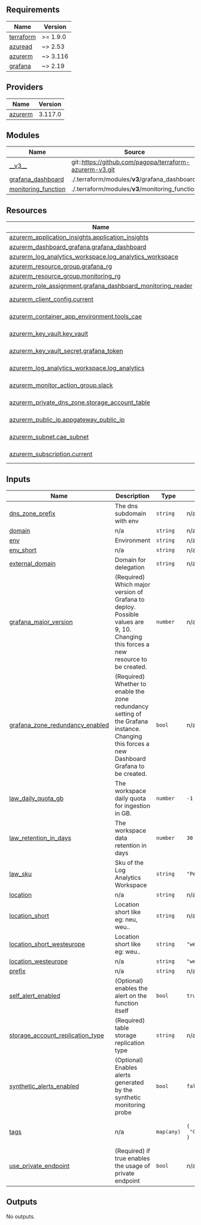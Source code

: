 <!-- markdownlint-disable -->
<!-- BEGIN_TF_DOCS -->
## Requirements

| Name | Version |
|------|---------|
| <a name="requirement_terraform"></a> [terraform](#requirement\_terraform) | >= 1.9.0 |
| <a name="requirement_azuread"></a> [azuread](#requirement\_azuread) | ~> 2.53 |
| <a name="requirement_azurerm"></a> [azurerm](#requirement\_azurerm) | ~> 3.116 |
| <a name="requirement_grafana"></a> [grafana](#requirement\_grafana) | ~> 2.19 |

## Providers

| Name | Version |
|------|---------|
| <a name="provider_azurerm"></a> [azurerm](#provider\_azurerm) | 3.117.0 |

## Modules

| Name | Source | Version |
|------|--------|---------|
| <a name="module___v3__"></a> [\_\_v3\_\_](#module\_\_\_v3\_\_) | git::https://github.com/pagopa/terraform-azurerm-v3.git | 08bfcfae8b0ca536debf8452f0fe29405248dcfb |
| <a name="module_grafana_dashboard"></a> [grafana\_dashboard](#module\_grafana\_dashboard) | ./.terraform/modules/__v3__/grafana_dashboard | n/a |
| <a name="module_monitoring_function"></a> [monitoring\_function](#module\_monitoring\_function) | ./.terraform/modules/__v3__/monitoring_function | n/a |

## Resources

| Name | Type |
|------|------|
| [azurerm_application_insights.application_insights](https://registry.terraform.io/providers/hashicorp/azurerm/latest/docs/resources/application_insights) | resource |
| [azurerm_dashboard_grafana.grafana_dashboard](https://registry.terraform.io/providers/hashicorp/azurerm/latest/docs/resources/dashboard_grafana) | resource |
| [azurerm_log_analytics_workspace.log_analytics_workspace](https://registry.terraform.io/providers/hashicorp/azurerm/latest/docs/resources/log_analytics_workspace) | resource |
| [azurerm_resource_group.grafana_rg](https://registry.terraform.io/providers/hashicorp/azurerm/latest/docs/resources/resource_group) | resource |
| [azurerm_resource_group.monitoring_rg](https://registry.terraform.io/providers/hashicorp/azurerm/latest/docs/resources/resource_group) | resource |
| [azurerm_role_assignment.grafana_dashboard_monitoring_reader](https://registry.terraform.io/providers/hashicorp/azurerm/latest/docs/resources/role_assignment) | resource |
| [azurerm_client_config.current](https://registry.terraform.io/providers/hashicorp/azurerm/latest/docs/data-sources/client_config) | data source |
| [azurerm_container_app_environment.tools_cae](https://registry.terraform.io/providers/hashicorp/azurerm/latest/docs/data-sources/container_app_environment) | data source |
| [azurerm_key_vault.key_vault](https://registry.terraform.io/providers/hashicorp/azurerm/latest/docs/data-sources/key_vault) | data source |
| [azurerm_key_vault_secret.grafana_token](https://registry.terraform.io/providers/hashicorp/azurerm/latest/docs/data-sources/key_vault_secret) | data source |
| [azurerm_log_analytics_workspace.log_analytics](https://registry.terraform.io/providers/hashicorp/azurerm/latest/docs/data-sources/log_analytics_workspace) | data source |
| [azurerm_monitor_action_group.slack](https://registry.terraform.io/providers/hashicorp/azurerm/latest/docs/data-sources/monitor_action_group) | data source |
| [azurerm_private_dns_zone.storage_account_table](https://registry.terraform.io/providers/hashicorp/azurerm/latest/docs/data-sources/private_dns_zone) | data source |
| [azurerm_public_ip.appgateway_public_ip](https://registry.terraform.io/providers/hashicorp/azurerm/latest/docs/data-sources/public_ip) | data source |
| [azurerm_subnet.cae_subnet](https://registry.terraform.io/providers/hashicorp/azurerm/latest/docs/data-sources/subnet) | data source |
| [azurerm_subscription.current](https://registry.terraform.io/providers/hashicorp/azurerm/latest/docs/data-sources/subscription) | data source |

## Inputs

| Name | Description | Type | Default | Required |
|------|-------------|------|---------|:--------:|
| <a name="input_dns_zone_prefix"></a> [dns\_zone\_prefix](#input\_dns\_zone\_prefix) | The dns subdomain with env | `string` | n/a | yes |
| <a name="input_domain"></a> [domain](#input\_domain) | n/a | `string` | n/a | yes |
| <a name="input_env"></a> [env](#input\_env) | Environment | `string` | n/a | yes |
| <a name="input_env_short"></a> [env\_short](#input\_env\_short) | n/a | `string` | n/a | yes |
| <a name="input_external_domain"></a> [external\_domain](#input\_external\_domain) | Domain for delegation | `string` | n/a | yes |
| <a name="input_grafana_major_version"></a> [grafana\_major\_version](#input\_grafana\_major\_version) | (Required) Which major version of Grafana to deploy. Possible values are 9, 10. Changing this forces a new resource to be created. | `number` | n/a | yes |
| <a name="input_grafana_zone_redundancy_enabled"></a> [grafana\_zone\_redundancy\_enabled](#input\_grafana\_zone\_redundancy\_enabled) | (Required) Whether to enable the zone redundancy setting of the Grafana instance. Changing this forces a new Dashboard Grafana to be created. | `bool` | n/a | yes |
| <a name="input_law_daily_quota_gb"></a> [law\_daily\_quota\_gb](#input\_law\_daily\_quota\_gb) | The workspace daily quota for ingestion in GB. | `number` | `-1` | no |
| <a name="input_law_retention_in_days"></a> [law\_retention\_in\_days](#input\_law\_retention\_in\_days) | The workspace data retention in days | `number` | `30` | no |
| <a name="input_law_sku"></a> [law\_sku](#input\_law\_sku) | Sku of the Log Analytics Workspace | `string` | `"PerGB2018"` | no |
| <a name="input_location"></a> [location](#input\_location) | n/a | `string` | n/a | yes |
| <a name="input_location_short"></a> [location\_short](#input\_location\_short) | Location short like eg: neu, weu.. | `string` | n/a | yes |
| <a name="input_location_short_westeurope"></a> [location\_short\_westeurope](#input\_location\_short\_westeurope) | Location short like eg: weu.. | `string` | `"weu"` | no |
| <a name="input_location_westeurope"></a> [location\_westeurope](#input\_location\_westeurope) | n/a | `string` | `"westeurope"` | no |
| <a name="input_prefix"></a> [prefix](#input\_prefix) | n/a | `string` | n/a | yes |
| <a name="input_self_alert_enabled"></a> [self\_alert\_enabled](#input\_self\_alert\_enabled) | (Optional) enables the alert on the function itself | `bool` | `true` | no |
| <a name="input_storage_account_replication_type"></a> [storage\_account\_replication\_type](#input\_storage\_account\_replication\_type) | (Required) table storage replication type | `string` | n/a | yes |
| <a name="input_synthetic_alerts_enabled"></a> [synthetic\_alerts\_enabled](#input\_synthetic\_alerts\_enabled) | (Optional) Enables alerts generated by the synthetic monitoring probe | `bool` | `false` | no |
| <a name="input_tags"></a> [tags](#input\_tags) | n/a | `map(any)` | <pre>{<br/>  "CreatedBy": "Terraform"<br/>}</pre> | no |
| <a name="input_use_private_endpoint"></a> [use\_private\_endpoint](#input\_use\_private\_endpoint) | (Required) if true enables the usage of private endpoint | `bool` | n/a | yes |

## Outputs

No outputs.
<!-- END_TF_DOCS -->